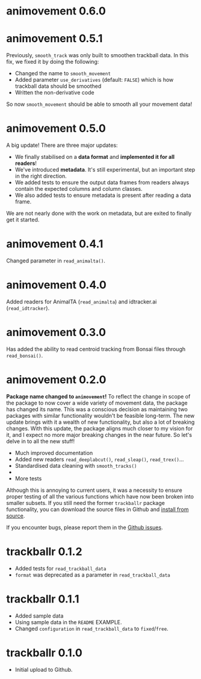 # animovement 0.6.0

# animovement 0.5.1
Previously, `smooth_track` was only built to smoothen trackball data. In this fix, we fixed it by doing the following:
- Changed the name to `smooth_movement`
- Added parameter `use_derivatives` (default: `FALSE`) which is how trackball data should be smoothed
- Written the non-derivative code

So now `smooth_movement` should be able to smooth all your movement data!

# animovement 0.5.0
A big update! There are three major updates:
- We finally stabilised on a **data format** and **implemented it for all readers**! 
- We've introduced **metadata**. It's still experimental, but an important step in the right direction.
- We added tests to ensure the output data frames from readers always contain the expected columns and column classes.
- We also added tests to ensure metadata is present after reading a data frame.

We are not nearly done with the work on metadata, but are exited to finally get it started.

# animovement 0.4.1

Changed parameter in `read_animalta()`.

# animovement 0.4.0

Added readers for AnimalTA (`read_animalta`) and idtracker.ai (`read_idtracker`).

# animovement 0.3.0

Has added the ability to read centroid tracking from Bonsai files through `read_bonsai()`.

# animovement 0.2.0

**Package name changed to `animovement`!** To reflect the change in scope of the package to now cover a wide variety of movement data, the package has changed its name. This was a conscious decision as maintaining two packages with similar functionality wouldn't be feasible long-term. The new update brings with it a wealth of new functionality, but also a lot of breaking changes. With this update, the package aligns much closer to my vision for it, and I expect no more major breaking changes in the near future. So let's delve in to all the new stuff!

* Much improved documentation
* Added new readers `read_deeplabcut()`, `read_sleap()`, `read_trex()`...
* Standardised data cleaning with `smooth_tracks()`
* 
* More tests

Although this is annoying to current users, it was a necessity to ensure proper testing of all the various functions which have now been broken into smaller subsets. If you still need the former `trackballr` package functionality, you can download the source files in Github and [install from source](https://stackoverflow.com/a/1474125).

If you encounter bugs, please report them in the [Github issues](https://github.com/roaldarbol/animovement/issues).

# trackballr 0.1.2

* Added tests for `read_trackball_data`
* `format` was deprecated as a parameter in `read_trackball_data`

# trackballr 0.1.1

* Added sample data
* Using sample data in the `README` EXAMPLE.
* Changed `configuration` in `read_trackball_data` to `fixed`/`free`.

# trackballr 0.1.0

* Initial upload to Github.
